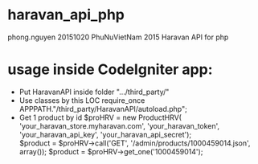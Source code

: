 # haravan_api_php
phong.nguyen 20151020 PhuNuVietNam 2015 
Haravan API for php 

# usage inside CodeIgniter app: 
- Put HaravanAPI inside folder ".../third_party/"  
- Use classes by this LOC 
require_once APPPATH."/third_party/HaravanAPI/autoload.php";    
- Get 1 product by id 
$proHRV = new ProductHRV( 'your_haravan_store.myharavan.com', 'your_haravan_token', 'your_haravan_api_key', 'your_haravan_api_secret');  
$product = $proHRV->call('GET', '/admin/products/1000459014.json', array()); 
$product = $proHRV->get_one('1000459014'); 

